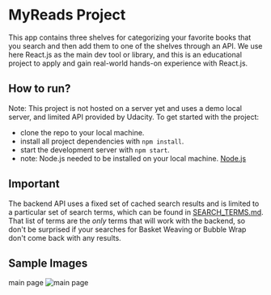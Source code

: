 # MyReads Project
This app contains three shelves for categorizing your favorite books that you search and then add them to one of the shelves through an API.
We use here React.js as the main dev tool or library, and this is an educational project to apply and gain real-world hands-on experience with React.js.

## How to run?
Note: This project is not hosted on a server yet and uses a demo local server, and limited API provided by Udacity. 
To get started with the project:
* clone the repo to your local machine.
* install all project dependencies with `npm install`.
* start the development server with `npm start`.
* note: Node.js needed to be installed on your local machine. [Node.js](https://nodejs.org/en/)

## Important
The backend API uses a fixed set of cached search results and is limited to a particular set of search terms, which can be found in [SEARCH_TERMS.md](SEARCH_TERMS.md). That list of terms are the _only_ terms that will work with the backend, so don't be surprised if your searches for Basket Weaving or Bubble Wrap don't come back with any results.

## Sample Images
main page
![main page]()

